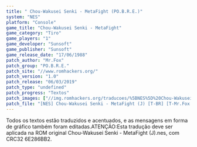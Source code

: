 ```yaml
---
title: " Chou-Wakusei Senki - MetaFight (PO.B.R.E.)"
system: "NES"
platform: "Console"
game_title: "Chou-Wakusei Senki - MetaFight"
game_category: "Tiro"
game_players: "1"
game_developer: "Sunsoft"
game_publisher: "Sunsoft"
game_release_date: "17/06/1988"
patch_author: "Mr.Fox"
patch_group: "PO.B.R.E."
patch_site: "//www.romhackers.org/"
patch_version: "1.0"
patch_release: "06/03/2019"
patch_type: "undefined"
patch_progress: "Textos"
patch_images: ["//img.romhackers.org/traducoes/%5BNES%5D%20Chou-Wakusei%20Senki%20-%20MetaFight%20-%20POBRE%20-%201.png","//img.romhackers.org/traducoes/%5BNES%5D%20Chou-Wakusei%20Senki%20-%20MetaFight%20-%20POBRE%20-%202.png","//img.romhackers.org/traducoes/%5BNES%5D%20Chou-Wakusei%20Senki%20-%20MetaFight%20-%20POBRE%20-%203.png"]
patch_file: "[NES] Chou-Wakusei Senki - MetaFight (J) [T-BR] [T-Mr.Fox G-POBRE] [V-1.0 P-100% A-2019].7z"
---
```

Todos os textos estão traduzidos e acentuados, e as mensagens em forma de gráfico também foram editadas.ATENÇÃO:Esta tradução deve ser aplicada na ROM original Chou-Wakusei Senki - MetaFight (J).nes, com CRC32 6E286BB2.